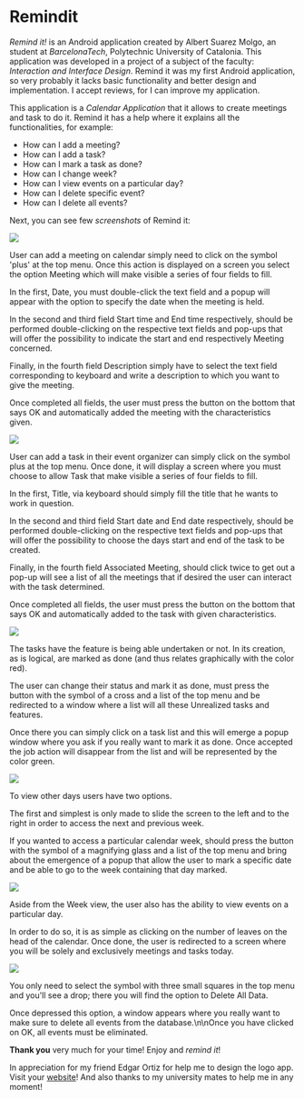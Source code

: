 # Remindit

*Remind it!* is an Android application created by Albert Suarez Molgo, an student at *BarcelonaTech*, Polytechnic University of Catalonia. This application was developed in a project of a subject of the faculty: *Interaction and Interface Design*. Remind it was my first Android application, so very probably it lacks basic functionality and better design and implementation. I accept reviews, for I can improve my application.

This application is a *Calendar Application* that it allows to create meetings and task to do it. Remind it has a help where it explains all the functionalities, for example:

- How can I add a meeting?
- How can I add a task?
- How can I mark a task as done?
- How can I change week?
- How can I view events on a particular day?
- How can I delete specific event?
- How can I delete all events?

Next, you can see few *screenshots* of Remind it:

![](https://github.com/AlbertSuarez/Remindit/blob/master/images/image1.png?raw=true)

User can add a meeting on calendar simply need to click on the symbol 'plus' at the top menu. Once this action is displayed on a screen you select the option Meeting which will make visible a series of four fields to fill.

In the first, Date, you must double-click the text field and a popup will appear with the option to specify the date when the meeting is held.

In the second and third field Start time and End time respectively, should be performed double-clicking on the respective text fields and pop-ups that will offer the possibility to indicate the start and end respectively Meeting concerned.

Finally, in the fourth field Description simply have to select the text field corresponding to keyboard and write a description to which you want to give the meeting.

Once completed all fields, the user must press the button on the bottom that says OK and automatically added the meeting with the characteristics given.

![](https://github.com/AlbertSuarez/Remindit/blob/master/images/image2.png?raw=true)

User can add a task in their event organizer can simply click on the symbol plus at the top menu. Once done, it will display a screen where you must choose to allow Task that make visible a series of four fields to fill.

In the first, Title, via keyboard should simply fill the title that he wants to work in question.

In the second and third field Start date and End date respectively, should be performed double-clicking on the respective text fields and pop-ups that will offer the possibility to choose the days start and end of the task to be created.

Finally, in the fourth field Associated Meeting, should click twice to get out a pop-up will see a list of all the meetings that if desired the user can interact with the task determined.

Once completed all fields, the user must press the button on the bottom that says OK and automatically added to the task with given characteristics.

![](https://github.com/AlbertSuarez/Remindit/blob/master/images/image3.png?raw=true)

The tasks have the feature is being able undertaken or not. In its creation, as is logical, are marked as done (and thus relates graphically with the color red).

The user can change their status and mark it as done, must press the button with the symbol of a cross and a list of the top menu and be redirected to a window where a list will all these Unrealized tasks and features.

Once there you can simply click on a task list and this will emerge a popup window where you ask if you really want to mark it as done. Once accepted the job action will disappear from the list and will be represented by the color green.

![](https://github.com/AlbertSuarez/Remindit/blob/master/images/image4.png?raw=true)

To view other days users have two options.

The first and simplest is only made to slide the screen to the left and to the right in order to access the next and previous week.

If you wanted to access a particular calendar week, should press the button with the symbol of a magnifying glass and a list of the top menu and bring about the emergence of a popup that allow the user to mark a specific date and be able to go to the week containing that day marked.

![](https://github.com/AlbertSuarez/Remindit/blob/master/images/image5.png?raw=true)

Aside from the Week view, the user also has the ability to view events on a particular day.

In order to do so, it is as simple as clicking on the number of leaves on the head of the calendar. Once done, the user is redirected to a screen where you will be solely and exclusively meetings and tasks today.

![](https://github.com/AlbertSuarez/Remindit/blob/master/images/image6.png?raw=true)

You only need to select the symbol with three small squares in the top menu and you'll see a drop; there you will find the option to Delete All Data.

Once depressed this option, a window appears where you really want to make sure to delete all events from the database.\n\nOnce you have clicked on OK, all events must be eliminated.

**Thank you** very much for your time! Enjoy and *remind it*!

In appreciation for my friend Edgar Ortiz for help me to design the logo app. Visit your [website](http://ewolfphotography.wix.com/ewolf)! And also thanks to my university mates to help me in any moment!
